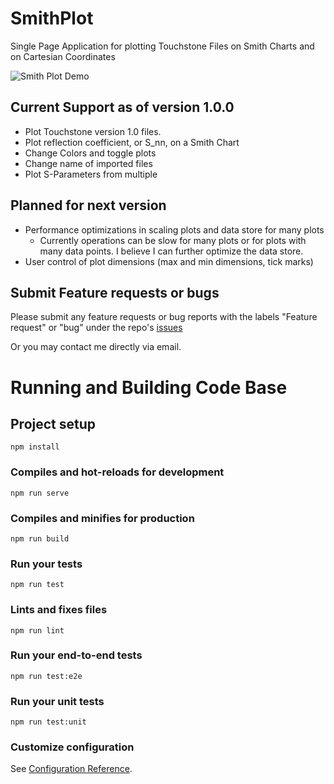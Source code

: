 # SmithPlot

Single Page Application for plotting Touchstone Files on Smith Charts and on Cartesian Coordinates

![Smith Plot Demo](./SmithPlot.png)

## Current Support as of version 1.0.0

- Plot Touchstone version 1.0 files. 
- Plot reflection coefficient, or S_nn, on a Smith Chart
- Change Colors and toggle plots
- Change name of imported files
- Plot S-Parameters from multiple 

## Planned for next version

- Performance optimizations in scaling plots and data store for many plots
  * Currently operations can be slow for many plots or for plots with many data points. I believe I can further optimize the data store.
- User control of plot dimensions (max and min dimensions, tick marks)

## Submit Feature requests or bugs

Please submit any feature requests or bug reports with the labels "Feature request" or "bug" under the repo's [issues](https://github.com/Maxbrain0/smith-plot/issues)

Or you may contact me directly via email. 

# Running and Building Code Base

## Project setup
```
npm install
```

### Compiles and hot-reloads for development
```
npm run serve
```

### Compiles and minifies for production
```
npm run build
```

### Run your tests
```
npm run test
```

### Lints and fixes files
```
npm run lint
```

### Run your end-to-end tests
```
npm run test:e2e
```

### Run your unit tests
```
npm run test:unit
```

### Customize configuration
See [Configuration Reference](https://cli.vuejs.org/config/).
